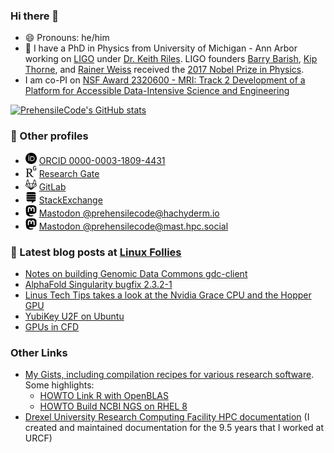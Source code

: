 ### Hi there 👋
- 😄 Pronouns: he/him
- 🔭 I have a PhD in Physics from University of Michigan - Ann Arbor working on [LIGO](https://www.ligo.org) under [Dr. Keith Riles](https://lsa.umich.edu/physics/people/faculty/kriles.html). LIGO founders [Barry Barish](https://pma.caltech.edu/people/barry-c-barish), [Kip Thorne](https://pma.caltech.edu/people/kip-s-thorne), and [Rainer Weiss](https://physics.mit.edu/faculty/rainer-weiss/) received the [2017 Nobel Prize in Physics](https://www.ligo.caltech.edu/page/press-release-2017-nobel-prize).
- I am co-PI on [NSF Award 2320600 - MRI: Track 2 Development of a Platform for Accessible Data-Intensive Science and Engineering](https://www.nsf.gov/awardsearch/showAward?AWD_ID=2320600&HistoricalAwards=false)

[![PrehensileCode's GitHub stats](https://github-readme-stats.vercel.app/api?username=prehensilecode&show_icons=true&theme=vue)](https://github.com/anuraghazra/github-readme-stats)

### 🧮 Other profiles
- <img src="imgs/orcid.svg" alt="orcid" width="18px"/> [ORCID 0000-0003-1809-4431](https://orcid.org/0000-0003-1809-4431)
- <img src="imgs/researchgate.svg" alt="researchgate" width="18px"/> [Research Gate](https://www.researchgate.net/profile/David-Chin-6)
- <img src="imgs/gitlab.svg" alt="gitlab" width="18px"/> [GitLab](https://gitlab.com/prehensilecode)
- <img src="imgs/stackexchange.svg" alt="stackexchange" width="18px"/> [StackExchange](https://stackexchange.com/users/113983/phzx-munki?tab=accounts)
- <img src="imgs/mastodon.svg" alt="mastodon" width="18px"/> [Mastodon @prehensilecode@hachyderm.io](https://hachyderm.io/@prehensilecode)
- <img src="imgs/mastodon.svg" alt="mastodon" width="18px"/> [Mastodon @prehensilecode@mast.hpc.social](https://mast.hpc.social/@prehensilecode)

### 📕 Latest blog posts at [Linux Follies](https://linuxfollies.prehensilecode.net/)
<!-- BLOG-POST-LIST:START -->
- [Notes on building Genomic Data Commons gdc-client](https://linuxfollies.prehensilecode.net/2023/09/notes-on-building-genomic-data-commons.html)
- [AlphaFold Singularity bugfix 2.3.2-1](https://linuxfollies.prehensilecode.net/2023/06/alphafold-singularity-bugfix-232-1.html)
- [Linus Tech Tips takes a look at the Nvidia Grace CPU and the Hopper GPU](https://linuxfollies.prehensilecode.net/2023/05/linus-tech-tips-takes-look-at-nvidia.html)
- [YubiKey U2F on Ubuntu](https://linuxfollies.prehensilecode.net/2023/05/yubikey-u2f-on-ubuntu.html)
- [GPUs in CFD](https://linuxfollies.prehensilecode.net/2023/05/gpus-in-cfd.html)
<!-- BLOG-POST-LIST:END -->

### Other Links
- [My Gists, including compilation recipes for various research software](https://gist.github.com/prehensilecode). Some highlights:
  - [HOWTO Link R with OpenBLAS](https://gist.github.com/prehensilecode/72d0f0581c9de2862cbb46f1b64e2d88)
  - [HOWTO Build NCBI NGS on RHEL 8](https://gist.github.com/prehensilecode/91cf502d2f5fa8ea1290b13ca0b37970)
- [Drexel University Research Computing Facility HPC documentation](https://docs.urcf.drexel.edu/) (I created and maintained documentation for the 9.5 years that I worked at URCF)

<!--
**prehensilecode/prehensilecode** is a ✨ _special_ ✨ repository because its `README.md` (this file) appears on your GitHub profile.

Here are some ideas to get you started:

- 🔭 I’m currently working on ...
- 🌱 I’m currently learning ...
- 👯 I’m looking to collaborate on ...
- 🤔 I’m looking for help with ...
- 💬 Ask me about ...
- 📫 How to reach me: ...
- 😄 Pronouns: ...
- ⚡ Fun fact: ...
-->
